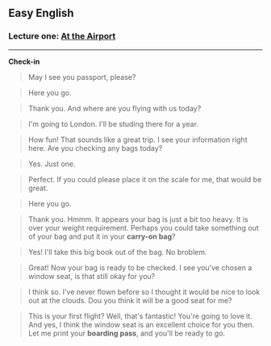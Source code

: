## Easy English

### Lecture one: [At the Airport](https://www.bilibili.com/video/BV1X54y1p7Dd/?spm_id_from=333.337.search-card.all.click&vd_source=ee2b56875993115cf0f9e989aed69f19)

---

**Check-in**

> May I see you passport, please?

> Here you go.

> Thank you. And where are you flying with us today?

> I'm going to London. I'll be studing there for a year.

> How fun! That sounds like a great trip. I see your information right here. Are you checking any bags today?

> Yes. Just one.

> Perfect. If you could please place it on the scale for me, that would be great.

> Here you go.

> Thank you. Hmmm. It appears your bag is just a bit too heavy. It is over your weight requirement. Perhaps you could take something out of your bag and put it in your **carry-on bag**?

> Yes! I'll take this big book out of the bag. No broblem.

> Great! Now your bag is ready to be checked. I see you've chosen a window seat, is that still okay for you?

> I think so. I've never flown before so I thought it would be nice to look out at the clouds. Dou you think it will be a good seat for me?

> This is your first flight? Well, that's fantastic! You're going to love it. And yes, I think the window seat is an excellent choice for you then. Let me print your **boarding pass**, and you'll be ready to go.